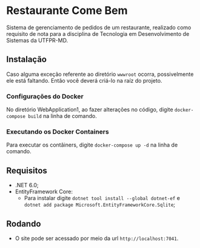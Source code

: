 # Restaurante Come Bem
Sistema de gerenciamento de pedidos de um restaurante, realizado como requisito de nota para a disciplina de Tecnologia em Desenvolvimento de Sistemas da UTFPR-MD.

## Instalação
Caso alguma exceção referente ao diretório `wwwroot` ocorra, possivelmente ele está faltando. Então você deverá criá-lo na raíz do projeto.

### Configurações do Docker
No diretório WebApplication1, ao fazer alterações no código, digite `docker-compose build` na linha de comando.

### Executando os Docker Containers
Para executar os contâiners, digite `docker-compose up -d` na linha de comando.

## Requisitos
* .NET 6.0;
* EntityFramework Core:
  * Para instalar digite `dotnet tool install --global dotnet-ef` e `dotnet add package Microsoft.EntityFrameworkCore.Sqlite`;

## Rodando
* O site pode ser acessado por meio da url `http://localhost:7041`.